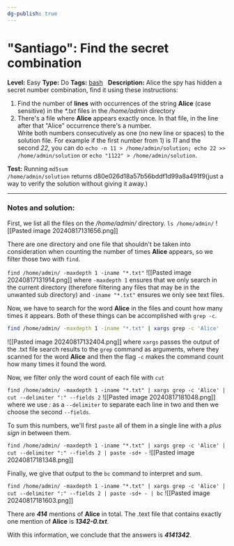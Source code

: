 ```yaml
---
dg-publish: true
---
```


# "Santiago": Find the secret combination
**Level:** Easy
**Type:** Do
**Tags:** [bash](https://sadservers.com/tag/bash)  
**Description:** Alice the spy has hidden a secret number combination, find it using these instructions:  
  
1) Find the number of **lines** with occurrences of the string **Alice** (case sensitive) in the _*.txt_ files in the _/home/admin_ directory  
2) There's a file where **Alice** appears exactly once. In that file, in the line after that "Alice" occurrence there's a number.  
Write both numbers consecutively as one (no new line or spaces) to the solution file. For example if the first number from 1) is _11_ and the second _22_, you can do `echo -n 11 > /home/admin/solution; echo 22 >> /home/admin/solution` or `echo "1122" > /home/admin/solution`.

**Test:** Running `md5sum /home/admin/solution` returns d80e026d18a57b56bddf1d99a8a491f9(just a way to verify the solution without giving it away.)

---
### Notes and solution:
First, we list all the files on the _/home/admin/_ directory.
`ls /home/admin/`
![[Pasted image 20240817131656.png]]


There are one directory and one file that shouldn't be taken into consideration when counting the number of times **Alice** appears, so we filter those two with `find`.

`find /home/admin/ -maxdepth 1 -iname "*.txt"`
![[Pasted image 20240817131914.png]]
where `-maxdepth 1` ensures that we only search in the current directory (therefore filtering any files that may be in the unwanted sub directory) and `-iname "*.txt"` ensures we only see text files.

Now, we have to search for the word **Alice** in the files and count how many times it appears. Both of these things can be accomplished with `grep -c`.

``` bash
find /home/admin/ -maxdepth 1 -iname "*.txt" | xargs grep -c 'Alice'
```
![[Pasted image 20240817132404.png]]
where `xargs` passes the output of the .txt file search results to the `grep` command as arguments, where they scanned for the word **Alice** and then the flag `-c` makes the command count how many times it found the word.

Now, we filter only the word count of each file with `cut`

`find /home/admin/ -maxdepth 1 -iname "*.txt" | xargs grep -c 'Alice' | cut --delimiter ":" --fields 2`
![[Pasted image 20240817181048.png]]
where we use _:_ as a `--delimiter` to separate each line in two and then we choose the second `--fields`.

To sum this numbers, we'll first `paste` all of them in a single line with a _plus sign_ in between them.

`find /home/admin/ -maxdepth 1 -iname "*.txt" | xargs grep -c 'Alice' | cut --delimiter ":" --fields 2 | paste -sd+ -`
![[Pasted image 20240817181348.png]]

Finally, we give that output to the `bc` command to interpret and sum.

`find /home/admin/ -maxdepth 1 -iname "*.txt" | xargs grep -c 'Alice' | cut --delimiter ":" --fields 2 | paste -sd+ - | bc`
![[Pasted image 20240817181603.png]]

There are ___414___ mentions of **Alice** in total.
The  .text file that contains exactly one mention of **Alice** is ___1342-0.txt___.

With this information, we conclude that the answers is ___4141342___.





